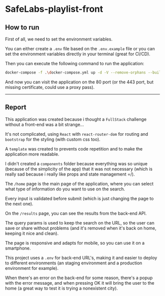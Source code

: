 # SafeLabs-playlist-front

## How to run

First of all, we need to set the environment variables.

You can either create a `.env` file based on the `.env.example` file or you can set the environment variables directly in your terminal (great for CI/CD).

Then you can execute the following command to run the application:

```bash
docker-compose -f .\docker-compose.yml up -d -V --remove-orphans --build
```

And now you can visit the application on the 80 port (or the 443 port, but missing certificate, could use a proxy pass).

---

## Report

This application was created because i thought a `FullStack` challenge without a front-end was a bit strange...

It's not complicated, using `React` with `react-router-dom` for routing and `bootstrap` for the styling (with custom css too).

A `template` was created to prevents code repetition and to make the application more readable.

I didn't created a `components` folder because everything was so unique (because of the simplicity of the app) that it was not necessary (which is really sad because i really like props and state management =/).

The `/home` page is the main page of the application, where you can select what type of information do you want to use on the search.

Every input is validated before submit (which is just changing the page to the next one).

On the `/results` page, you can see the results from the back-end API.

The query params is used to keep the search on the URL, so the user can save or share without problems (and it's removed when it's back on home, keeping it nice and clean).

The page is responsive and adapts for mobile, so you can use it on a smartphone.

This project uses a `.env` for back-end URL's, making it and easier to deploy to different environments (an staging environment and a production environment for example).

When there's an error on the back-end for some reason, there's a popup with the error message, and when pressing OK it will bring the user to the home (a great way to test it is trying a nonexistent city).
